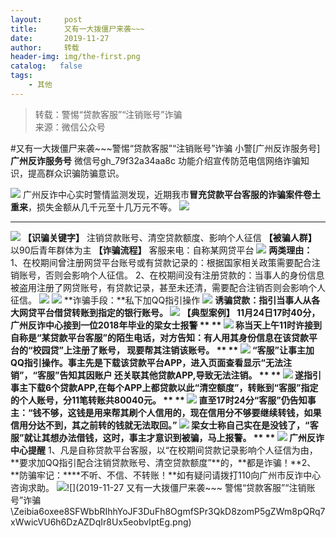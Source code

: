 ```yaml
---
layout:     post
title:      又有一大拨僵尸来袭~~~
date:       2019-11-27
author:     转载
header-img: img/the-first.png
catalog:   false
tags:
    - 其他
---
```


<blockquote><p>转载：警惕“贷款客服”“注销账号”诈骗<br>
来源：微信公众号</p></blockquote>

#又有一大拨僵尸来袭~~~警惕“贷款客服”“注销账号”诈骗
小警[广州反诈服务号]
**广州反诈服务号**
微信号gh_79f32a34aa8c
功能介绍宣传防范电信网络诈骗知识，提高群众识骗防骗意识。

![]({{site.baseurl}}/postimg/Zeibia6oxee8QP5m0QVIFRIhMBFCM7eaFn3MR8HtpibiaNF3d1hevbyNDXNBKmP4ic2juCCL82ptJUlf1ZCGOezaTRA.gif)
广州反诈中心实时警情监测发现，近期我市**冒充贷款平台客服的诈骗案件卷土重来**，损失金额从几千元至十几万元不等。
![]({{site.baseurl}}/postimg/Zeibia6oxee8QZ0LOThUVJmTre1jAYngXYgHYGAOrERiav1mtgh4vicGahfyNodt3WpEXTZicxAnOgJfGfOVmqVXLbA.jpeg)
****
![]({{site.baseurl}}/postimg/Zeibia6oxee8QZ0LOThUVJmTre1jAYngXYTCFxj9vmNjBavfUAuibicSnY46LJicoo2wHOEFmzA67qG4FZltYiaZbgAg.jpeg)
**【识骗关键字】**
注销贷款账号、清空贷款额度、影响个人征信
**【被骗人群】**
以90后青年群体为主
**【诈骗流程】**
客服来电：自称某网贷平台
![]({{site.baseurl}}/postimg/Zeibia6oxee8QZ0LOThUVJmTre1jAYngXYRHKrKSW3prkzE7eWYXpoC26pSm23zcWFZfSwvP3WqaVsYKiampmw3Cw.gif)
**两类理由：**
1、在校期间曾注册网贷平台账号或有贷款记录的：根据国家相关政策需要配合注销账号，否则会影响个人征信。
2、在校期间没有注册贷款的：当事人的身份信息被盗用注册了网贷账号，有贷款记录，甚至未还清，需要配合注销否则会影响个人征信。
![]({{site.baseurl}}/postimg/Zeibia6oxee8QZ0LOThUVJmTre1jAYngXYccXx09nywHQ5cuP2bA51vCKo2UVaTnmKDM1DtNkQS8CZ97HjLIWeYw.png)
![]({{site.baseurl}}/postimg/Zeibia6oxee8QZ0LOThUVJmTre1jAYngXYRHKrKSW3prkzE7eWYXpoC26pSm23zcWFZfSwvP3WqaVsYKiampmw3Cw.gif)
**诈骗手段：**私下加QQ指引操作
![]({{site.baseurl}}/postimg/Zeibia6oxee8QZ0LOThUVJmTre1jAYngXYRHKrKSW3prkzE7eWYXpoC26pSm23zcWFZfSwvP3WqaVsYKiampmw3Cw.gif)
**诱骗贷款：**指引当事人从各大网贷平台借贷转账到指定的银行账号。
![]({{site.baseurl}}/postimg/Zeibia6oxee8QZ0LOThUVJmTre1jAYngXYSFvicd4jvcFBsO3mncrOyrx0IH9Z1EDZ4rQhDzKFbrs1FjednpwQdiag.jpeg)
【典型案例】
**11月24日17时40分，广州反诈中心接到一位2018年毕业的梁女士报警**
**
**
![]({{site.baseurl}}/postimg/Zeibia6oxee8QZ0LOThUVJmTre1jAYngXYalJg4u38lRsKXibFDibfpCV4oPOPudHxh12DAWUicwNz4OWicCQBbxdRvQ.jpeg)
称当天上午11时许接到自称是“某贷款平台客服”的陌生电话，**对方告知：**有人用其身份信息在该贷款平台的“校园贷”上注册了账号，
**现要帮其注销该账号。**
**
**
![]({{site.baseurl}}/postimg/Zeibia6oxee8QZ0LOThUVJmTre1jAYngXY7YAvbhKYYS9MN6w167y30UM5QxW04iazpWbZS2KTI26v29GZIee8hHw.jpeg)
“客服”让事**主加QQ指引操作**。事主先是下载该贷款平台APP，进入页面查看显示“无法注销”，“客服”告知其因账户
**还关联其他贷款APP,导致无法注销。**
**
**
![]({{site.baseurl}}/postimg/Zeibia6oxee8QZ0LOThUVJmTre1jAYngXYfnumrLibmI7d2aWqo6ibr07NQsu7c3Y1gRia9aoOZvzF9vhqAFx6CBmicA.jpeg)
遂指引事主下载6个贷款APP,在每个APP上都贷款以此“清空额度”，转账到“客服”指定的个人账号，**分11笔转账共80040元。**
**
**
![]({{site.baseurl}}/postimg/Zeibia6oxee8QZ0LOThUVJmTre1jAYngXY53WdrhrM3libdVJXL89Y2ibhVu2E67XwHsVnicXAXC0rLtP6rx0pNCLOA.jpeg)
直至17时24分“客服”仍告知事主：“钱不够，这钱是用来帮其刷个人信用的，现在信用分不够要继续转钱，**如果信用分达不到，其之前转的钱就无法取回**。”
![]({{site.baseurl}}/postimg/Zeibia6oxee8QZ0LOThUVJmTre1jAYngXYicmuKpMcZ9rdpibN9lnicq24X91jWV00rKty9fPqZesD0ny2sVgq1SuLg.gif)
梁女士称自己实在是没钱了，“客服”就让其想办法借钱，这时，**事主才意识到被骗，马上报警。**
**
**
![]({{site.baseurl}}/postimg/Zeibia6oxee8QZ0LOThUVJmTre1jAYngXYJyWOiao7qaAKVfz3VT91FJk2vgL7mt3XVOL81awp3SFwRE6rqDqTHdw.gif)
**广州反诈中心提醒******
1、凡是自称贷款平台客服，以“在校期间贷款记录影响个人征信为由，**要求加QQ指引配合注销贷款账号、清空贷款额度”**的，**都是诈骗！**2、
**防骗牢记：****不听、不信、不转账！**如有疑问请拨打110向广州市反诈中心咨询求助。
![]({{site.baseurl}}/postimg/Zeibia6oxee8QP5m0QVIFRIhMBFCM7eaFn4r7ufSm0Ma5I0nRV6UDCALV3ePbShFzvxNkzrzuyReS6j0iape39Q9w.png)![](2019-11-27
又有一大拨僵尸来袭~~~
警惕“贷款客服”“注销账号”诈骗\\Zeibia6oxee8SFWbbRIhhYoJF3DuFh8OgmfSPr3QkD8zomP5gZWm8pQRq7xWwicVU6h6DzAZDqIr8Ux5eobvIptEg.png)
